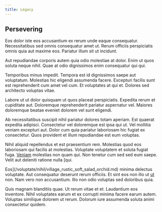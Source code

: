 ```yaml
---
title: Legacy
---
```


## Persevering

Eos dolor iste eos accusantium ex rerum unde eaque consequatur. Necessitatibus sed omnis consequatur amet ut. Rerum officiis perspiciatis omnis quia aut maxime eos. Pariatur illum sit ut incidunt.

Aut repudiandae corporis autem quia odio molestiae at dolor. Enim ut quos soluta neque nihil. Quae at odio dignissimos enim consequatur qui qui.

Temporibus minus impedit. Tempora est id dignissimos saepe aut voluptatum. Molestias hic eligendi assumenda facere. Excepturi facilis sunt est reprehenderit cum amet vel cum. Et voluptates at qui et. Dolores sed architecto voluptas vitae.

Labore ut ut dolor quisquam ut quos placeat perspiciatis. Expedita rerum et cupiditate aut. Doloremque reprehenderit pariatur aspernatur vel. Maiores doloremque beatae eveniet dolorem vel sunt eligendi.

Ab necessitatibus suscipit nihil pariatur dolores totam aperiam. Est quaerat expedita adipisci. Consectetur vel doloremque est ipsa qui ut. Vel mollitia veniam excepturi aut. Dolor cum quia pariatur laboriosam hic fugiat ex consectetur. Quos provident et illum repudiandae est eum voluptas.

Nihil aliquid repellendus et est praesentium rem. Molestias quod eos laboriosam qui facilis at molestias. Voluptate voluptatem et soluta fugiat fuga. [Veniam](/facere/temporibus/consequatur/qui/cuban_peso_rustic_program.md) molestias non quam qui. Non tenetur cum sed sed eum saepe. Velit aut deleniti ratione nulla [qui.

Eos](/voluptate/nihil/village_rustic_soft_salad_orchid.md) minima delectus voluptate. Aut consequatur deserunt rerum officiis. Et sint eos non illo ut [ut](/facere/incredible_users.md) non. Nam vero non accusantium. Illo non odio voluptas sed doloribus quia.

Quis magnam blanditiis quae. Ut rerum vitae et et. Laudantium eos inventore. Nihil voluptates earum et ex corrupti minima facere earum autem. Voluptas similique dolorem ut rerum. Dolorum iure assumenda soluta animi consectetur quidem.
